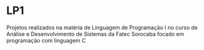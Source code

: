 # LP1
Projetos realizados na matéria de Linguagem de Programação I no curso de Análise e Desenvolvimento de Sistemas da Fatec Sorocaba focado em programação com linguagem C
